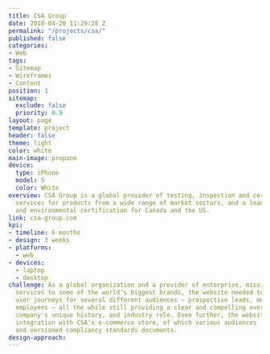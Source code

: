 ```yaml
---
title: CSA Group
date: 2018-04-20 11:29:28 Z
permalink: "/projects/csa/"
published: false
categories:
- Web
tags:
- Sitemap
- Wireframes
- Content
position: 1
sitemap:
  exclude: false
  priority: 0.9
layout: page
template: project
header: false
theme: light
color: white
main-image: propane
device:
  type: iPhone
  model: 5
  color: White
overview: CSA Group is a global provider of testing, inspection and certification
  services for products from a wide range of market sectors, and a leader in safety
  and environmental certification for Canada and the US.
link: csa-group.com
kpi:
- timeline: 6 months
- design: 3 weeks
- platforms:
  - web
- devices:
  - laptop
  - desktop
challenge: As a global organization and a provider of enterprise, mission-critical
  services to some of the world’s biggest brands, the website needed to provide concise
  user journeys for several different audiences – prospective leads, members, and
  employees – all the while still providing a clear and compelling overview of the
  company's unique history, and industry role. Even further, the website required
  integration with CSA's e-commerce store, of which various audiences  purchase yearly
  and versioned compliancy standards documents.
design-approach: 
---
```


